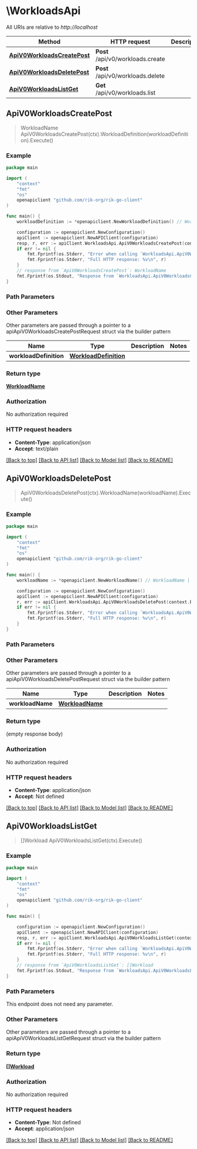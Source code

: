 # \WorkloadsApi

All URIs are relative to *http://localhost*

Method | HTTP request | Description
------------- | ------------- | -------------
[**ApiV0WorkloadsCreatePost**](WorkloadsApi.md#ApiV0WorkloadsCreatePost) | **Post** /api/v0/workloads.create | 
[**ApiV0WorkloadsDeletePost**](WorkloadsApi.md#ApiV0WorkloadsDeletePost) | **Post** /api/v0/workloads.delete | 
[**ApiV0WorkloadsListGet**](WorkloadsApi.md#ApiV0WorkloadsListGet) | **Get** /api/v0/workloads.list | 



## ApiV0WorkloadsCreatePost

> WorkloadName ApiV0WorkloadsCreatePost(ctx).WorkloadDefinition(workloadDefinition).Execute()





### Example

```go
package main

import (
    "context"
    "fmt"
    "os"
    openapiclient "github.com/rik-org/rik-go-client"
)

func main() {
    workloadDefinition := *openapiclient.NewWorkloadDefinition() // WorkloadDefinition |  (optional)

    configuration := openapiclient.NewConfiguration()
    apiClient := openapiclient.NewAPIClient(configuration)
    resp, r, err := apiClient.WorkloadsApi.ApiV0WorkloadsCreatePost(context.Background()).WorkloadDefinition(workloadDefinition).Execute()
    if err != nil {
        fmt.Fprintf(os.Stderr, "Error when calling `WorkloadsApi.ApiV0WorkloadsCreatePost``: %v\n", err)
        fmt.Fprintf(os.Stderr, "Full HTTP response: %v\n", r)
    }
    // response from `ApiV0WorkloadsCreatePost`: WorkloadName
    fmt.Fprintf(os.Stdout, "Response from `WorkloadsApi.ApiV0WorkloadsCreatePost`: %v\n", resp)
}
```

### Path Parameters



### Other Parameters

Other parameters are passed through a pointer to a apiApiV0WorkloadsCreatePostRequest struct via the builder pattern


Name | Type | Description  | Notes
------------- | ------------- | ------------- | -------------
 **workloadDefinition** | [**WorkloadDefinition**](WorkloadDefinition.md) |  | 

### Return type

[**WorkloadName**](WorkloadName.md)

### Authorization

No authorization required

### HTTP request headers

- **Content-Type**: application/json
- **Accept**: text/plain

[[Back to top]](#) [[Back to API list]](../README.md#documentation-for-api-endpoints)
[[Back to Model list]](../README.md#documentation-for-models)
[[Back to README]](../README.md)


## ApiV0WorkloadsDeletePost

> ApiV0WorkloadsDeletePost(ctx).WorkloadName(workloadName).Execute()





### Example

```go
package main

import (
    "context"
    "fmt"
    "os"
    openapiclient "github.com/rik-org/rik-go-client"
)

func main() {
    workloadName := *openapiclient.NewWorkloadName() // WorkloadName |  (optional)

    configuration := openapiclient.NewConfiguration()
    apiClient := openapiclient.NewAPIClient(configuration)
    r, err := apiClient.WorkloadsApi.ApiV0WorkloadsDeletePost(context.Background()).WorkloadName(workloadName).Execute()
    if err != nil {
        fmt.Fprintf(os.Stderr, "Error when calling `WorkloadsApi.ApiV0WorkloadsDeletePost``: %v\n", err)
        fmt.Fprintf(os.Stderr, "Full HTTP response: %v\n", r)
    }
}
```

### Path Parameters



### Other Parameters

Other parameters are passed through a pointer to a apiApiV0WorkloadsDeletePostRequest struct via the builder pattern


Name | Type | Description  | Notes
------------- | ------------- | ------------- | -------------
 **workloadName** | [**WorkloadName**](WorkloadName.md) |  | 

### Return type

 (empty response body)

### Authorization

No authorization required

### HTTP request headers

- **Content-Type**: application/json
- **Accept**: Not defined

[[Back to top]](#) [[Back to API list]](../README.md#documentation-for-api-endpoints)
[[Back to Model list]](../README.md#documentation-for-models)
[[Back to README]](../README.md)


## ApiV0WorkloadsListGet

> []Workload ApiV0WorkloadsListGet(ctx).Execute()



### Example

```go
package main

import (
    "context"
    "fmt"
    "os"
    openapiclient "github.com/rik-org/rik-go-client"
)

func main() {

    configuration := openapiclient.NewConfiguration()
    apiClient := openapiclient.NewAPIClient(configuration)
    resp, r, err := apiClient.WorkloadsApi.ApiV0WorkloadsListGet(context.Background()).Execute()
    if err != nil {
        fmt.Fprintf(os.Stderr, "Error when calling `WorkloadsApi.ApiV0WorkloadsListGet``: %v\n", err)
        fmt.Fprintf(os.Stderr, "Full HTTP response: %v\n", r)
    }
    // response from `ApiV0WorkloadsListGet`: []Workload
    fmt.Fprintf(os.Stdout, "Response from `WorkloadsApi.ApiV0WorkloadsListGet`: %v\n", resp)
}
```

### Path Parameters

This endpoint does not need any parameter.

### Other Parameters

Other parameters are passed through a pointer to a apiApiV0WorkloadsListGetRequest struct via the builder pattern


### Return type

[**[]Workload**](Workload.md)

### Authorization

No authorization required

### HTTP request headers

- **Content-Type**: Not defined
- **Accept**: application/json

[[Back to top]](#) [[Back to API list]](../README.md#documentation-for-api-endpoints)
[[Back to Model list]](../README.md#documentation-for-models)
[[Back to README]](../README.md)

